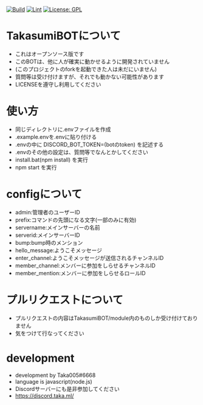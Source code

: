 [![Build](https://github.com/Taka005/TakasumiBOT/actions/workflows/build.yml/badge.svg?branch=main)](https://github.com/Taka005/TakasumiBOT/actions/workflows/build.yml)
[![Lint](https://github.com/Taka005/TakasumiBOT/actions/workflows/lint.yml/badge.svg?branch=main)](https://github.com/Taka005/TakasumiBOT/actions/workflows/lint.yml)
[![License: GPL](https://img.shields.io/badge/License-GPL-yellow.svg)](https://opensource.org/licenses/GPL-3.0)
# TakasumiBOTについて
- これはオープンソース版です
- このBOTは、他に人が確実に動かせるように開発されていません
- (このプロジェクトのforkを起動できた人は未だにいません)
- 質問等は受け付けますが、それでも動かない可能性があります
- LICENSEを遵守し利用してください
# 使い方
- 同じディレクトリに.envファイルを作成
- .example.envを.envに貼り付ける
- .envの中に DISCORD_BOT_TOKEN=(botのtoken) を記述する
- .envのその他の設定は、質問等でなんとかしてください
- install.bat(npm install) を実行
- npm start を実行
# configについて
- admin:管理者のユーザーID
- prefix:コマンドの先頭になる文字(一部のみに有効)
- servername:メインサーバーの名前
- serverid:メインサーバーID
- bump:bump時のメンション
- hello_message:ようこそメッセージ
- enter_channel:ようこそメッセージが送信されるチャンネルID
- member_channel:メンバーに参加をしらせるチャンネルID
- member_mention:メンバーに参加をしらせるロールID
# プルリクエストについて
- プルリクエストの内容はTakasumiBOT/module内のものしか受け付けておりません
- 気をつけて行なってください
# development
- development by Taka005#6668
- language is javascript(node.js)
- Discordサーバーにも是非参加してください
- https://discord.taka.ml/
